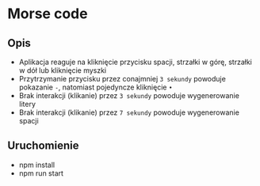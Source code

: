 # Morse code

## Opis

-   Aplikacja reaguje na kliknięcie przycisku spacji, strzałki w górę, strzałki w dół lub kliknięcie myszki
-   Przytrzymanie przycisku przez conajmniej `3 sekundy` powoduje pokazanie `-`, natomiast pojedyncze kliknięcie `•`
-   Brak interakcji (klikanie) przez `3 sekundy` powoduje wygenerowanie litery
-   Brak interakcji (klikanie) przez `7 sekundy` powoduje wygenerowanie spacji

## Uruchomienie

-   npm install
-   npm run start
